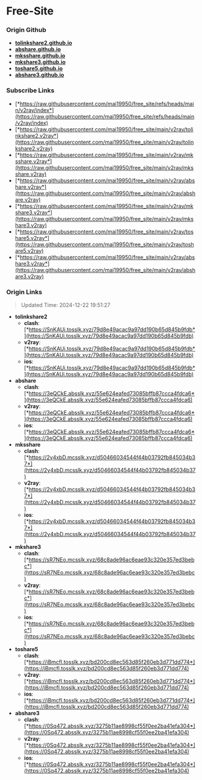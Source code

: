 # Free-Site

### Origin Github

- [**tolinkshare2.github.io**](https://github.com/tolinkshare2/tolinkshare2.github.io)
- [**abshare.github.io**](https://github.com/abshare/abshare.github.io)
- [**mksshare.github.io**](https://github.com/mksshare/mksshare.github.io)
- [**mkshare3.github.io**](https://github.com/mkshare3/mkshare3.github.io)
- [**toshare5.github.io**](https://github.com/toshare5/toshare5.github.io)
- [**abshare3.github.io**](https://github.com/abshare3/abshare3.github.io)

### Subscribe Links

- [*https://raw.githubusercontent.com/mai19950/free_site/refs/heads/main/v2ray/index*](https://raw.githubusercontent.com/mai19950/free_site/refs/heads/main/v2ray/index)
- [*https://raw.githubusercontent.com/mai19950/free_site/main/v2ray/tolinkshare2.v2ray*](https://raw.githubusercontent.com/mai19950/free_site/main/v2ray/tolinkshare2.v2ray)
- [*https://raw.githubusercontent.com/mai19950/free_site/main/v2ray/mksshare.v2ray*](https://raw.githubusercontent.com/mai19950/free_site/main/v2ray/mksshare.v2ray)
- [*https://raw.githubusercontent.com/mai19950/free_site/main/v2ray/abshare.v2ray*](https://raw.githubusercontent.com/mai19950/free_site/main/v2ray/abshare.v2ray)
- [*https://raw.githubusercontent.com/mai19950/free_site/main/v2ray/mkshare3.v2ray*](https://raw.githubusercontent.com/mai19950/free_site/main/v2ray/mkshare3.v2ray)
- [*https://raw.githubusercontent.com/mai19950/free_site/main/v2ray/toshare5.v2ray*](https://raw.githubusercontent.com/mai19950/free_site/main/v2ray/toshare5.v2ray)
- [*https://raw.githubusercontent.com/mai19950/free_site/main/v2ray/abshare3.v2ray*](https://raw.githubusercontent.com/mai19950/free_site/main/v2ray/abshare3.v2ray)

### Origin Links

> Updated Time: 2024-12-22 19:51:27

- **tolinkshare2**
  - **clash**: [*https://SnKAUi.tosslk.xyz/79d8e49acac9a97dd190b65d845b9fdb*](https://SnKAUi.tosslk.xyz/79d8e49acac9a97dd190b65d845b9fdb)
  - **v2ray**: [*https://SnKAUi.tosslk.xyz/79d8e49acac9a97dd190b65d845b9fdb*](https://SnKAUi.tosslk.xyz/79d8e49acac9a97dd190b65d845b9fdb)
  - **ios**: [*https://SnKAUi.tosslk.xyz/79d8e49acac9a97dd190b65d845b9fdb*](https://SnKAUi.tosslk.xyz/79d8e49acac9a97dd190b65d845b9fdb)
- **abshare**
  - **clash**: [*https://3eQCkE.absslk.xyz/55e624eafed73085bffb87ccca4fdca6*](https://3eQCkE.absslk.xyz/55e624eafed73085bffb87ccca4fdca6)
  - **v2ray**: [*https://3eQCkE.absslk.xyz/55e624eafed73085bffb87ccca4fdca6*](https://3eQCkE.absslk.xyz/55e624eafed73085bffb87ccca4fdca6)
  - **ios**: [*https://3eQCkE.absslk.xyz/55e624eafed73085bffb87ccca4fdca6*](https://3eQCkE.absslk.xyz/55e624eafed73085bffb87ccca4fdca6)
- **mksshare**
  - **clash**: [*https://2y4xbD.mcsslk.xyz/d50466034544f44b03792fb845034b37*](https://2y4xbD.mcsslk.xyz/d50466034544f44b03792fb845034b37)
  - **v2ray**: [*https://2y4xbD.mcsslk.xyz/d50466034544f44b03792fb845034b37*](https://2y4xbD.mcsslk.xyz/d50466034544f44b03792fb845034b37)
  - **ios**: [*https://2y4xbD.mcsslk.xyz/d50466034544f44b03792fb845034b37*](https://2y4xbD.mcsslk.xyz/d50466034544f44b03792fb845034b37)
- **mkshare3**
  - **clash**: [*https://sR7NEo.mcsslk.xyz/68c8ade96ac6eae93c320e357ed3bebc*](https://sR7NEo.mcsslk.xyz/68c8ade96ac6eae93c320e357ed3bebc)
  - **v2ray**: [*https://sR7NEo.mcsslk.xyz/68c8ade96ac6eae93c320e357ed3bebc*](https://sR7NEo.mcsslk.xyz/68c8ade96ac6eae93c320e357ed3bebc)
  - **ios**: [*https://sR7NEo.mcsslk.xyz/68c8ade96ac6eae93c320e357ed3bebc*](https://sR7NEo.mcsslk.xyz/68c8ade96ac6eae93c320e357ed3bebc)
- **toshare5**
  - **clash**: [*https://iBmcfl.tosslk.xyz/bd200cd8ec563d85f260eb3d771dd774*](https://iBmcfl.tosslk.xyz/bd200cd8ec563d85f260eb3d771dd774)
  - **v2ray**: [*https://iBmcfl.tosslk.xyz/bd200cd8ec563d85f260eb3d771dd774*](https://iBmcfl.tosslk.xyz/bd200cd8ec563d85f260eb3d771dd774)
  - **ios**: [*https://iBmcfl.tosslk.xyz/bd200cd8ec563d85f260eb3d771dd774*](https://iBmcfl.tosslk.xyz/bd200cd8ec563d85f260eb3d771dd774)
- **abshare3**
  - **clash**: [*https://0Sq472.absslk.xyz/3275b11ae8998cf55f0ee2ba41efa304*](https://0Sq472.absslk.xyz/3275b11ae8998cf55f0ee2ba41efa304)
  - **v2ray**: [*https://0Sq472.absslk.xyz/3275b11ae8998cf55f0ee2ba41efa304*](https://0Sq472.absslk.xyz/3275b11ae8998cf55f0ee2ba41efa304)
  - **ios**: [*https://0Sq472.absslk.xyz/3275b11ae8998cf55f0ee2ba41efa304*](https://0Sq472.absslk.xyz/3275b11ae8998cf55f0ee2ba41efa304)
